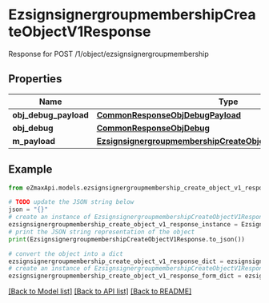 # EzsignsignergroupmembershipCreateObjectV1Response

Response for POST /1/object/ezsignsignergroupmembership

## Properties

Name | Type | Description | Notes
------------ | ------------- | ------------- | -------------
**obj_debug_payload** | [**CommonResponseObjDebugPayload**](CommonResponseObjDebugPayload.md) |  | 
**obj_debug** | [**CommonResponseObjDebug**](CommonResponseObjDebug.md) |  | [optional] 
**m_payload** | [**EzsignsignergroupmembershipCreateObjectV1ResponseMPayload**](EzsignsignergroupmembershipCreateObjectV1ResponseMPayload.md) |  | 

## Example

```python
from eZmaxApi.models.ezsignsignergroupmembership_create_object_v1_response import EzsignsignergroupmembershipCreateObjectV1Response

# TODO update the JSON string below
json = "{}"
# create an instance of EzsignsignergroupmembershipCreateObjectV1Response from a JSON string
ezsignsignergroupmembership_create_object_v1_response_instance = EzsignsignergroupmembershipCreateObjectV1Response.from_json(json)
# print the JSON string representation of the object
print(EzsignsignergroupmembershipCreateObjectV1Response.to_json())

# convert the object into a dict
ezsignsignergroupmembership_create_object_v1_response_dict = ezsignsignergroupmembership_create_object_v1_response_instance.to_dict()
# create an instance of EzsignsignergroupmembershipCreateObjectV1Response from a dict
ezsignsignergroupmembership_create_object_v1_response_form_dict = ezsignsignergroupmembership_create_object_v1_response.from_dict(ezsignsignergroupmembership_create_object_v1_response_dict)
```
[[Back to Model list]](../README.md#documentation-for-models) [[Back to API list]](../README.md#documentation-for-api-endpoints) [[Back to README]](../README.md)


